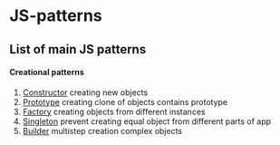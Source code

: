 # JS-patterns
## List of main JS patterns
#### Creational patterns
1. [Constructor](https://github.com/efnushtaev/JS-patterns/blob/main/CreationalPatterns/Constructor.js) creating new objects
2. [Prototype](https://github.com/efnushtaev/JS-patterns/blob/main/CreationalPatterns/Prototype.js) creating clone of objects contains prototype
3. [Factory](https://github.com/efnushtaev/JS-patterns/blob/main/CreationalPatterns/Factory.js) creating objects from different instances
4. [Singleton](https://github.com/efnushtaev/JS-patterns/blob/main/CreationalPatterns/Singleton.js) prevent creating equal object from different parts of app
5. [Builder](https://github.com/efnushtaev/JS-patterns/blob/main/CreationalPatterns/Builder.js) multistep creation complex objects
